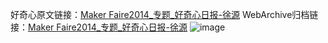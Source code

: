 好奇心原文链接：[Maker Faire2014_专题_好奇心日报-徐源](https://www.qdaily.com/articles/108.html)
WebArchive归档链接：[Maker Faire2014_专题_好奇心日报-徐源](http://web.archive.org/web/20190623145136/https://www.qdaily.com/articles/108.html)
![image](http://ww3.sinaimg.cn/large/007d5XDply1g3v3x81f5pj30u01l5jx4)